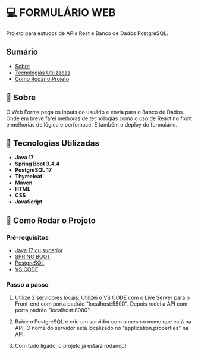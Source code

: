 # 💻 FORMULÁRIO WEB 

Projeto para estudos de APIs Rest e Banco de Dados PostgreSQL. 

## Sumário

- [Sobre](#sobre)
- [Tecnologias Utilizadas](#tecnologias-utilizadas)
- [Como Rodar o Projeto](#como-rodar-o-projeto)

## 📲 Sobre

O Web Forms pega os inputs do usuário e envia para o Banco de Dados. Onde em breve farei melhoras de tecnologias como o uso de React no front e melhorias de lógica e perfomace. E também o deploy do formulário.

## 📝 Tecnologias Utilizadas

- **Java 17**
- **Spring Boot 3.4.4**
- **PostgreSQL 17**
- **Thymeleaf**
- **Maven**
- **HTML**
- **CSS**
- **JavaScript**

## 📍 Como Rodar o Projeto

### Pré-requisitos

- [Java 17 ou superior](https://adoptopenjdk.net/)
- [SPRING BOOT](https://start.spring.io/)
- [PostgreSQL](https://www.postgresql.org/)
- [VS CODE](https://code.visualstudio.com/)

### Passo a passo 

1. Utilize 2 servidores locais:
   Utilizei o VS CODE com o Live Server para o Front-end com porta padrão "localhost:5500".
   Depois rodei a API com porta padrão "localhost:8080".

2. Baixe o PostgreSQL e crie um servidor com o mesmo nome que está na API.
   O nome do servidor está localizado no "application.properties" na API.

3. Com tudo ligado, o projeto já estará rodando! 
